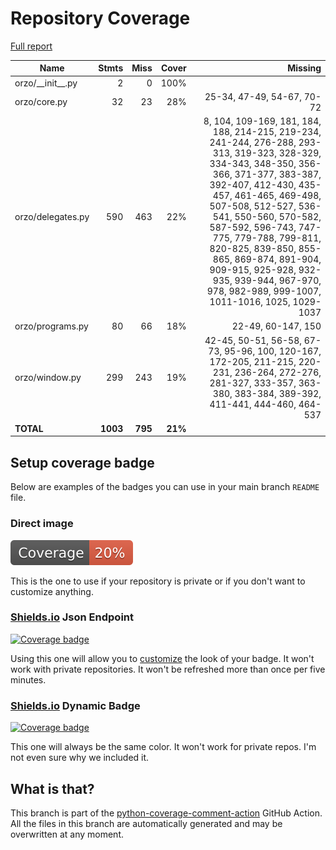 # Repository Coverage

[Full report](https://htmlpreview.github.io/?https://github.com/InsightCenterNoodles/Orzo/blob/python-coverage-comment-action-data/htmlcov/index.html)

| Name                 |    Stmts |     Miss |   Cover |   Missing |
|--------------------- | -------: | -------: | ------: | --------: |
| orzo/\_\_init\_\_.py |        2 |        0 |    100% |           |
| orzo/core.py         |       32 |       23 |     28% |25-34, 47-49, 54-67, 70-72 |
| orzo/delegates.py    |      590 |      463 |     22% |8, 104, 109-169, 181, 184, 188, 214-215, 219-234, 241-244, 276-288, 293-313, 319-323, 328-329, 334-343, 348-350, 356-366, 371-377, 383-387, 392-407, 412-430, 435-457, 461-465, 469-498, 507-508, 512-527, 536-541, 550-560, 570-582, 587-592, 596-743, 747-775, 779-788, 799-811, 820-825, 839-850, 855-865, 869-874, 891-904, 909-915, 925-928, 932-935, 939-944, 967-970, 978, 982-989, 999-1007, 1011-1016, 1025, 1029-1037 |
| orzo/programs.py     |       80 |       66 |     18% |22-49, 60-147, 150 |
| orzo/window.py       |      299 |      243 |     19% |42-45, 50-51, 56-58, 67-73, 95-96, 100, 120-167, 172-205, 211-215, 220-231, 236-264, 272-276, 281-327, 333-357, 363-380, 383-384, 389-392, 411-441, 444-460, 464-537 |
|            **TOTAL** | **1003** |  **795** | **21%** |           |


## Setup coverage badge

Below are examples of the badges you can use in your main branch `README` file.

### Direct image

[![Coverage badge](https://raw.githubusercontent.com/InsightCenterNoodles/Orzo/python-coverage-comment-action-data/badge.svg)](https://htmlpreview.github.io/?https://github.com/InsightCenterNoodles/Orzo/blob/python-coverage-comment-action-data/htmlcov/index.html)

This is the one to use if your repository is private or if you don't want to customize anything.

### [Shields.io](https://shields.io) Json Endpoint

[![Coverage badge](https://img.shields.io/endpoint?url=https://raw.githubusercontent.com/InsightCenterNoodles/Orzo/python-coverage-comment-action-data/endpoint.json)](https://htmlpreview.github.io/?https://github.com/InsightCenterNoodles/Orzo/blob/python-coverage-comment-action-data/htmlcov/index.html)

Using this one will allow you to [customize](https://shields.io/endpoint) the look of your badge.
It won't work with private repositories. It won't be refreshed more than once per five minutes.

### [Shields.io](https://shields.io) Dynamic Badge

[![Coverage badge](https://img.shields.io/badge/dynamic/json?color=brightgreen&label=coverage&query=%24.message&url=https%3A%2F%2Fraw.githubusercontent.com%2FInsightCenterNoodles%2FOrzo%2Fpython-coverage-comment-action-data%2Fendpoint.json)](https://htmlpreview.github.io/?https://github.com/InsightCenterNoodles/Orzo/blob/python-coverage-comment-action-data/htmlcov/index.html)

This one will always be the same color. It won't work for private repos. I'm not even sure why we included it.

## What is that?

This branch is part of the
[python-coverage-comment-action](https://github.com/marketplace/actions/python-coverage-comment)
GitHub Action. All the files in this branch are automatically generated and may be
overwritten at any moment.